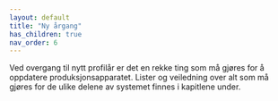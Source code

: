 ```yaml
---
layout: default
title: "Ny årgang"
has_children: true
nav_order: 6
---
```

Ved overgang til nytt profilår er det en rekke ting som må gjøres for å oppdatere  produksjonsapparatet. Lister og veiledning over alt som må gjøres for de ulike delene av systemet finnes i kapitlene under. 

